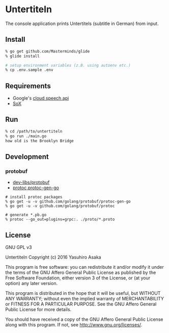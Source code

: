 # Untertiteln

The console application prints Untertitels (subtitle in German) from input.

## Install

```zsh
% go get github.com/Masterminds/glide
% glide install

# setup environment variables (z.B. using autoenv etc.)
% cp .env.sample .env
```

## Requirements

* Google's [cloud speech api](https://cloud.google.com/speech/)
* [SoX](http://sox.sourceforge.net/)


## Run

```zsh
% cd /path/to/untertiteln
% go run ./main.go
how old is the Brooklyn Bridge
```

## Development

### protobuf

* [dev-libs/protobuf](https://github.com/google/protobuf)
* [protoc,protoc-gen-go](https://github.com/golang/protobuf)

```
# install protoc packages
% go get -u -v github.com/golang/protobuf/protoc-gen-go
% go get -u -v github.com/golang/protobuf/protoc

# generate *.pb.go
% protoc --go_out=plugins=grpc:. ./proto/*.proto
```

## License

GNU GPL v3

Untertiteln
Copyright (c) 2016 Yasuhiro Asaka

This program is free software: you can redistribute it and/or modify
it under the terms of the GNU Affero General Public License as
published by the Free Software Foundation, either version 3 of the
License, or (at your option) any later version.

This program is distributed in the hope that it will be useful,
but WITHOUT ANY WARRANTY; without even the implied warranty of
MERCHANTABILITY or FITNESS FOR A PARTICULAR PURPOSE.  See the
GNU Affero General Public License for more details.

You should have received a copy of the GNU Affero General Public License
along with this program.  If not, see <http://www.gnu.org/licenses/>.
